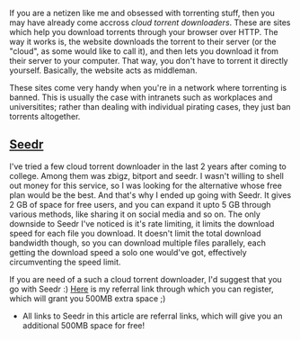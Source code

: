 If you are a netizen like me and obsessed with torrenting stuff, then you may have already come accross _cloud torrent downloaders_. These are sites which help you download torrents through your browser over HTTP. The way it works is, the website downloads the torrent to their server (or the "cloud", as some would like to call it), and then lets you download it from their server to your computer. That way, you don't have to torrent it directly yourself. Basically, the website acts as middleman.

These sites come very handy when you're in a network where torrenting is banned. This is usually the case with intranets such as workplaces and universitites; rather than dealing with individual pirating cases, they just ban torrents altogether.

## [Seedr](https://www.seedr.cc/?r=856262)

I've tried a few cloud torrent downloader in the last 2 years after coming to college. Among them was zbigz, bitport and seedr. I wasn't willing to shell out money for this service, so I was looking for the alternative whose free plan would be the best. And that's why I ended up going with Seedr. It gives 2 GB of space for free users, and you can expand it upto 5 GB through various methods, like sharing it on social media and so on. The only downside to Seedr I've noticed is it's rate limiting, it limits the download speed for each file you download. It doesn't limit the total download bandwidth though, so you can download multiple files parallely, each getting the download speed a solo one would've got, effectively circumventing the speed limit.

If you are need of a such a cloud torrent downloader, I'd suggest that you go with Seedr :) [Here](https://www.seedr.cc/?r=856262) is my referral link through which you can register, which will grant you 500MB extra space ;)

* All links to Seedr in this article are referral links, which will give you an additional 500MB space for free!